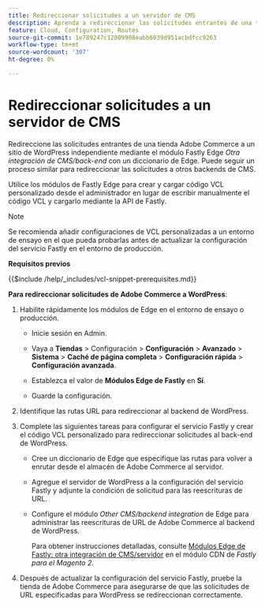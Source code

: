 ```yaml
---
title: Redireccionar solicitudes a un servidor de CMS
description: Aprenda a redireccionar las solicitudes entrantes de una tienda de Adobe Commerce a un sitio de WordPress independiente mediante el módulo Fastly edge.
feature: Cloud, Configuration, Routes
source-git-commit: 1e789247c12009908eabb6039d951acbdfcc9263
workflow-type: tm+mt
source-wordcount: '307'
ht-degree: 0%

---
```


# Redireccionar solicitudes a un servidor de CMS

Redireccione las solicitudes entrantes de una tienda Adobe Commerce a un sitio de WordPress independiente mediante el módulo Fastly Edge _Otra integración de CMS/back-end_ con un diccionario de Edge. Puede seguir un proceso similar para redireccionar las solicitudes a otros backends de CMS.

Utilice los módulos de Fastly Edge para crear y cargar código VCL personalizado desde el administrador en lugar de escribir manualmente el código VCL y cargarlo mediante la API de Fastly.

>[!NOTE]
>
>Se recomienda añadir configuraciones de VCL personalizadas a un entorno de ensayo en el que pueda probarlas antes de actualizar la configuración del servicio Fastly en el entorno de producción.

**Requisitos previos**

{{$include /help/_includes/vcl-snippet-prerequisites.md}}

**Para redireccionar solicitudes de Adobe Commerce a WordPress**:

1. Habilite rápidamente los módulos de Edge en el entorno de ensayo o producción.

   - Inicie sesión en Admin.

   - Vaya a **Tiendas** > Configuración > **Configuración** > **Avanzado** > **Sistema** > **Caché de página completa** > **Configuración rápida** > **Configuración avanzada**.

   - Establezca el valor de **Módulos Edge de Fastly** en **Sí**.

   - Guarde la configuración.

1. Identifique las rutas URL para redireccionar al backend de WordPress.

1. Complete las siguientes tareas para configurar el servicio Fastly y crear el código VCL personalizado para redireccionar solicitudes al back-end de WordPress.

   - Cree un diccionario de Edge que especifique las rutas para volver a enrutar desde el almacén de Adobe Commerce al servidor.

   - Agregue el servidor de WordPress a la configuración del servicio Fastly y adjunte la condición de solicitud para las reescrituras de URL.

   - Configure el módulo _Other CMS/backend integration_ de Edge para administrar las reescrituras de URL de Adobe Commerce al backend de WordPress.

     Para obtener instrucciones detalladas, consulte [Módulos Edge de Fastly: otra integración de CMS/servidor](https://github.com/fastly/fastly-magento2/blob/master/Documentation/Guides/Edge-Modules/EDGE-MODULE-OTHER-CMS-INTEGRATION.md) en el módulo CDN de _Fastly para el Magento 2_.

1. Después de actualizar la configuración del servicio Fastly, pruebe la tienda de Adobe Commerce para asegurarse de que las solicitudes de URL especificadas para WordPress se redireccionan correctamente.
